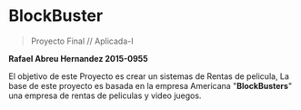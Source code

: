 # BlockBuster
> Proyecto Final // Aplicada-I
 
 **Rafael Abreu Hernandez
  2015-0955**
  
  El objetivo de este Proyecto es crear un sistemas de Rentas de pelicula, La base de este proyecto es basada en la empresa Americana
  "**BlockBusters**" una empresa de rentas de peliculas y video juegos.
